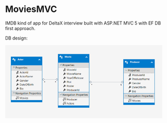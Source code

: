 # MoviesMVC

IMDB kind of app for DeltaX interview built with ASP.NET MVC 5 with EF DB first approach.

DB design:

![Alt text](/MMDB/Content/dbDesign.png?raw=true "DB Design")
